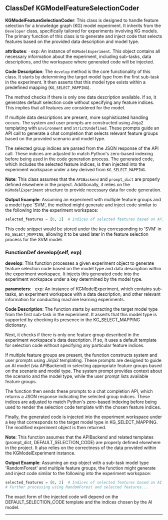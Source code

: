 ## ClassDef KGModelFeatureSelectionCoder
**KGModelFeatureSelectionCoder**: This class is designed to handle feature selection for a knowledge graph (KG) model experiment. It inherits from the `Developer` class, specifically tailored for experiments involving KG models. The primary function of this class is to generate and inject code that selects features based on the provided data description and model type.

**attributes**:
· exp: An instance of `KGModelExperiment`. This object contains all necessary information about the experiment, including sub-tasks, data descriptions, and the workspace where generated code will be injected.

**Code Description**: The `develop` method is the core functionality of this class. It starts by determining the target model type from the first sub-task in the experiment. It then asserts that this model type exists within a predefined mapping (`KG_SELECT_MAPPING`). 

The method checks if there is only one data description available. If so, it generates default selection code without specifying any feature indices. This implies that all features are considered for the model.

If multiple data descriptions are present, more sophisticated handling occurs. The system and user prompts are constructed using Jinja2 templating with `Environment` and `StrictUndefined`. These prompts guide an API call to generate a chat completion that selects relevant feature groups based on the provided scenario and model type.

The selected group indices are parsed from the JSON response of the API call. These indices are adjusted to match Python's zero-based indexing before being used in the code generation process. The generated code, which includes the selected feature indices, is then injected into the experiment workspace under a key derived from `KG_SELECT_MAPPING`.

**Note**: This class assumes that the `APIBackend` and `prompt_dict` are properly defined elsewhere in the project. Additionally, it relies on the `KGModelExperiment` structure to provide necessary data for code generation.

**Output Example**: Assuming an experiment with multiple feature groups and a model type 'SVM', the method might generate and inject code similar to the following into the experiment workspace:

```python
selected_features = [0, 2]  # Indices of selected features based on API response
```

This code snippet would be stored under the key corresponding to 'SVM' in `KG_SELECT_MAPPING`, allowing it to be used later in the feature selection process for the SVM model.
### FunctionDef develop(self, exp)
**develop**: This function processes a given experiment object to generate feature selection code based on the model type and data description within the experiment workspace. It injects this generated code into the experiment workspace under a key determined by the model type.

**parameters**:
· exp: An instance of KGModelExperiment, which contains sub-tasks, an experiment workspace with a data description, and other relevant information for conducting machine learning experiments.

**Code Description**: The function starts by extracting the target model type from the first sub-task in the experiment. It asserts that this model type is supported by checking its presence in the KG_SELECT_MAPPING dictionary. 

Next, it checks if there is only one feature group described in the experiment workspace's data description. If so, it uses a default template for selection code without specifying any particular feature indices.

If multiple feature groups are present, the function constructs system and user prompts using Jinja2 templating. These prompts are designed to guide an AI model (via APIBackend) in selecting appropriate feature groups based on the scenario and model type. The system prompt provides context about the scenario and the model type, while the user prompt lists available feature groups.

The function then sends these prompts to a chat completion API, which returns a JSON response indicating the selected group indices. These indices are adjusted to match Python's zero-based indexing before being used to render the selection code template with the chosen feature indices.

Finally, the generated code is injected into the experiment workspace under a key that corresponds to the target model type in KG_SELECT_MAPPING. The modified experiment object is then returned.

**Note**: This function assumes that the APIBackend and related templates (prompt_dict, DEFAULT_SELECTION_CODE) are properly defined elsewhere in the project. It also relies on the correctness of the data provided within the KGModelExperiment instance.

**Output Example**: Assuming an exp object with a sub-task model type 'RandomForest' and multiple feature groups, the function might generate and inject code similar to the following into the experiment workspace:

```python
selected_features = [0, 2]  # Indices of selected features based on AI selection
# Further processing using RandomForest and selected features...
```

The exact form of the injected code will depend on the DEFAULT_SELECTION_CODE template and the indices chosen by the AI model.
***
